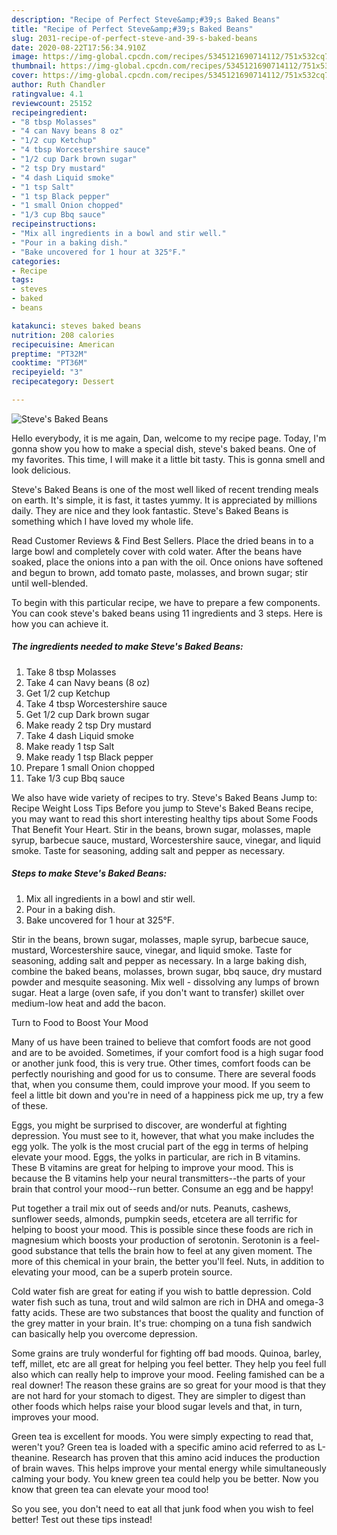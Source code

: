 ```yaml
---
description: "Recipe of Perfect Steve&amp;#39;s Baked Beans"
title: "Recipe of Perfect Steve&amp;#39;s Baked Beans"
slug: 2031-recipe-of-perfect-steve-and-39-s-baked-beans
date: 2020-08-22T17:56:34.910Z
image: https://img-global.cpcdn.com/recipes/5345121690714112/751x532cq70/steves-baked-beans-recipe-main-photo.jpg
thumbnail: https://img-global.cpcdn.com/recipes/5345121690714112/751x532cq70/steves-baked-beans-recipe-main-photo.jpg
cover: https://img-global.cpcdn.com/recipes/5345121690714112/751x532cq70/steves-baked-beans-recipe-main-photo.jpg
author: Ruth Chandler
ratingvalue: 4.1
reviewcount: 25152
recipeingredient:
- "8 tbsp Molasses"
- "4 can Navy beans 8 oz"
- "1/2 cup Ketchup"
- "4 tbsp Worcestershire sauce"
- "1/2 cup Dark brown sugar"
- "2 tsp Dry mustard"
- "4 dash Liquid smoke"
- "1 tsp Salt"
- "1 tsp Black pepper"
- "1 small Onion chopped"
- "1/3 cup Bbq sauce"
recipeinstructions:
- "Mix all ingredients in a bowl and stir well."
- "Pour in a baking dish."
- "Bake uncovered for 1 hour at 325°F."
categories:
- Recipe
tags:
- steves
- baked
- beans

katakunci: steves baked beans 
nutrition: 208 calories
recipecuisine: American
preptime: "PT32M"
cooktime: "PT36M"
recipeyield: "3"
recipecategory: Dessert

---
```



![Steve&#39;s Baked Beans](https://img-global.cpcdn.com/recipes/5345121690714112/751x532cq70/steves-baked-beans-recipe-main-photo.jpg)

Hello everybody, it is me again, Dan, welcome to my recipe page. Today, I'm gonna show you how to make a special dish, steve&#39;s baked beans. One of my favorites. This time, I will make it a little bit tasty. This is gonna smell and look delicious.

Steve&#39;s Baked Beans is one of the most well liked of recent trending meals on earth. It's simple, it is fast, it tastes yummy. It is appreciated by millions daily. They are nice and they look fantastic. Steve&#39;s Baked Beans is something which I have loved my whole life.

Read Customer Reviews &amp; Find Best Sellers. Place the dried beans in to a large bowl and completely cover with cold water. After the beans have soaked, place the onions into a pan with the oil. Once onions have softened and begun to brown, add tomato paste, molasses, and brown sugar; stir until well-blended.


To begin with this particular recipe, we have to prepare a few components. You can cook steve&#39;s baked beans using 11 ingredients and 3 steps. Here is how you can achieve it.

<!--inarticleads1-->

##### The ingredients needed to make Steve&#39;s Baked Beans:

1. Take 8 tbsp Molasses
1. Take 4 can Navy beans (8 oz)
1. Get 1/2 cup Ketchup
1. Take 4 tbsp Worcestershire sauce
1. Get 1/2 cup Dark brown sugar
1. Make ready 2 tsp Dry mustard
1. Take 4 dash Liquid smoke
1. Make ready 1 tsp Salt
1. Make ready 1 tsp Black pepper
1. Prepare 1 small Onion chopped
1. Take 1/3 cup Bbq sauce


We also have wide variety of recipes to try. Steve&#39;s Baked Beans Jump to: Recipe Weight Loss Tips Before you jump to Steve&#39;s Baked Beans recipe, you may want to read this short interesting healthy tips about Some Foods That Benefit Your Heart. Stir in the beans, brown sugar, molasses, maple syrup, barbecue sauce, mustard, Worcestershire sauce, vinegar, and liquid smoke. Taste for seasoning, adding salt and pepper as necessary. 

<!--inarticleads2-->

##### Steps to make Steve&#39;s Baked Beans:

1. Mix all ingredients in a bowl and stir well.
1. Pour in a baking dish.
1. Bake uncovered for 1 hour at 325°F.


Stir in the beans, brown sugar, molasses, maple syrup, barbecue sauce, mustard, Worcestershire sauce, vinegar, and liquid smoke. Taste for seasoning, adding salt and pepper as necessary. In a large baking dish, combine the baked beans, molasses, brown sugar, bbq sauce, dry mustard powder and mesquite seasoning. Mix well - dissolving any lumps of brown sugar. Heat a large (oven safe, if you don&#39;t want to transfer) skillet over medium-low heat and add the bacon. 

Turn to Food to Boost Your Mood


Many of us have been trained to believe that comfort foods are not good and are to be avoided. Sometimes, if your comfort food is a high sugar food or another junk food, this is very true. Other times, comfort foods can be perfectly nourishing and good for us to consume. There are several foods that, when you consume them, could improve your mood. If you seem to feel a little bit down and you're in need of a happiness pick me up, try a few of these.

Eggs, you might be surprised to discover, are wonderful at fighting depression. You must see to it, however, that what you make includes the egg yolk. The yolk is the most crucial part of the egg in terms of helping elevate your mood. Eggs, the yolks in particular, are rich in B vitamins. These B vitamins are great for helping to improve your mood. This is because the B vitamins help your neural transmitters--the parts of your brain that control your mood--run better. Consume an egg and be happy!

Put together a trail mix out of seeds and/or nuts. Peanuts, cashews, sunflower seeds, almonds, pumpkin seeds, etcetera are all terrific for helping to boost your mood. This is possible since these foods are rich in magnesium which boosts your production of serotonin. Serotonin is a feel-good substance that tells the brain how to feel at any given moment. The more of this chemical in your brain, the better you'll feel. Nuts, in addition to elevating your mood, can be a superb protein source.

Cold water fish are great for eating if you wish to battle depression. Cold water fish such as tuna, trout and wild salmon are rich in DHA and omega-3 fatty acids. These are two substances that boost the quality and function of the grey matter in your brain. It's true: chomping on a tuna fish sandwich can basically help you overcome depression. 

Some grains are truly wonderful for fighting off bad moods. Quinoa, barley, teff, millet, etc are all great for helping you feel better. They help you feel full also which can really help to improve your mood. Feeling famished can be a real downer! The reason these grains are so great for your mood is that they are not hard for your stomach to digest. They are simpler to digest than other foods which helps raise your blood sugar levels and that, in turn, improves your mood.

Green tea is excellent for moods. You were simply expecting to read that, weren't you? Green tea is loaded with a specific amino acid referred to as L-theanine. Research has proven that this amino acid induces the production of brain waves. This helps improve your mental energy while simultaneously calming your body. You knew green tea could help you be better. Now you know that green tea can elevate your mood too!

So you see, you don't need to eat all that junk food when you wish to feel better! Test out  these tips  instead!

